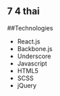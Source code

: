 ## 7 4 thai

##Technologies
- React.js 
- Backbone.js 
- Underscore 
- Javascript 
- HTML5 
- SCSS 
- jQuery 
